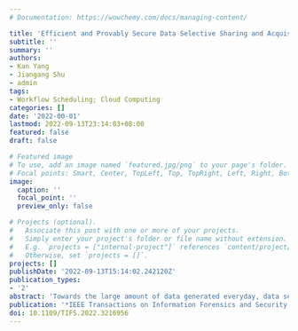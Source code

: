 ```yaml
---
# Documentation: https://wowchemy.com/docs/managing-content/

title: 'Efficient and Provably Secure Data Selective Sharing and Acquisition in Cloud-Based Systems'
subtitle: ''
summary: ''
authors:
- Kan Yang
- Jiangang Shu
- admin
tags:
- Workflow Scheduling; Cloud Computing
categories: []
date: '2022-00-01'
lastmod: 2022-09-13T23:14:03+08:00
featured: false
draft: false

# Featured image
# To use, add an image named `featured.jpg/png` to your page's folder.
# Focal points: Smart, Center, TopLeft, Top, TopRight, Left, Right, BottomLeft, Bottom, BottomRight.
image:
  caption: ''
  focal_point: ''
  preview_only: false

# Projects (optional).
#   Associate this post with one or more of your projects.
#   Simply enter your project's folder or file name without extension.
#   E.g. `projects = ["internal-project"]` references `content/project/deep-learning/index.md`.
#   Otherwise, set `projects = []`.
projects: []
publishDate: '2022-09-13T15:14:02.242120Z'
publication_types:
- '2'
abstract: 'Towards the large amount of data generated everyday, data selective sharing and acquisition is one of the most significant data services in cloud-based systems, which enables data owners to selectively share their data to some particular users, and users to selectively acquire some interested data. However, it is challenging to protect data security and user privacy during data selective sharing and selective acquisition, because cloud servers are curious about the data or user’s interests, and even send data to some unauthorized users or some uninterested users. In this paper, we propose an efficient and provably secure Data selective Sharing and Acquisition ( DSA ) scheme for cloud-based systems. Specifically, we first formulate a generic data selective sharing and acquisition problem in cloud-based systems by identifying several design goals in terms of correctness, soundness, security and efficiency. Then, we propose the DSA scheme to enable data owners to control the access of their data in a fine-grained manner, and enable users to refine the data acquisition without revealing their interests. Technically, a brand new cryptographic framework is developed to integrate attribute-based encryption with searchable encryption. Finally, we prove that the proposed DSA scheme is correct, sound, secure in the random oracle model, and efficient in practice.'
publication: '*IEEE Transactions on Information Forensics and Security, vol. 18, pp. 71-84, 2023.* (中科院大类一区, CCF A 类期刊)'
doi: 10.1109/TIFS.2022.3216956
---
```

